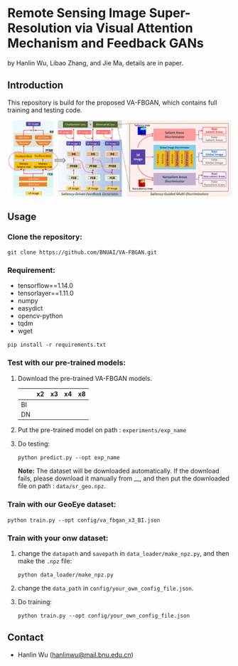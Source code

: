 # Remote Sensing Image Super-Resolution via Visual Attention Mechanism and Feedback GANs

by Hanlin Wu, Libao Zhang, and Jie Ma, details are in paper.

## Introduction
This repository is build for the proposed VA-FBGAN, which contains full training and testing code. 

![framework](/_images/framework.png)

## Usage

### Clone the repository:

```
git clone https://github.com/BNUAI/VA-FBGAN.git
```

### Requirement:

- tensorflow==1.14.0
- tensorlayer==1.11.0
- numpy
- easydict
- opencv-python
- tqdm
- wget

```
pip install -r requirements.txt
```

### Test with our pre-trained models:

1. Download the pre-trained VA-FBGAN models.
   
   |    	| x2 	| x3 	| x4 	| x8 	|
   |----	|----	|----	|----	|----	|
   | BI 	|    	|    	|    	|    	|
   | DN 	|    	|    	|    	|    	|

2. Put the pre-trained model on path : `experiments/exp_name`
3. Do testing: 
    ```
    python predict.py --opt exp_name
    ```
    **Note:** The dataset will be downloaded automatically. If the download fails, please download it manually from __, and then put the downloaded file on path : `data/sr_geo.npz`.

### Train with our GeoEye dataset:

```
python train.py --opt config/va_fbgan_x3_BI.json
```

### Train with your onw dataset:

1. change the `datapath` and `savepath` in `data_loader/make_npz.py`, and then make the `.npz` file:
   
   ```
   python data_loader/make_npz.py
   ```
2. change the `data_path` in `config/your_own_config_file.json`.
3. Do training:
   ```
   python train.py --opt config/your_own_config_file.json
   ```

## Contact
- Hanlin Wu (hanlinwu@mail.bnu.edu.cn)